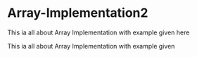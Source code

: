 # Array-Implementation2


This ia all about Array Implementation with example given here


This ia all about Array Implementation with example given


